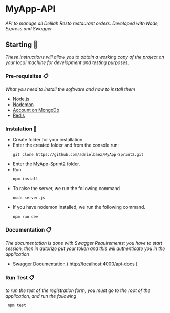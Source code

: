 # MyApp-API

_API to manage all Delilah Restó restaurant orders. Developed with Node, Express and Swagger._

## Starting 🚀

_These instructions will allow you to obtain a working copy of the project on your local machine for development and testing purposes._

### Pre-requisites 📋

_What you need to install the software and how to install them_

* [Node.js](https://nodejs.org/es/)
* [Nodemon](https://www.npmjs.com/package/nodemon)
* [Account on MongoDb](https://account.mongodb.com/account/login?signedOut=true)
* [Redis](https://redis.io/download)

### Instalation 🔧

* Create folder for your installation
* Enter the created folder and from the console run:
  ```
  git clone https://github.com/adrielbaez/MyApp-Sprint2.git
  ```
* Enter the MyApp-Sprint2 folder.
* Run
  ```
  npm install
  ```
* To raise the server, we run the following command
  ```
  node server.js
  ```
* If you have nodemon installed, we run the following command.
  ```
  npm run dev
  ```
### Documentation 📋
_The documentation is done with Swagger_
_Requirements: you have to start session, then in autorize put your token and this will authenticate you in the application_
* [Swagger Documentation ( http://localhost:4000/api-docs )](http://localhost:4000/api-docs)

### Run Test 📋
_to run the test of the registration form, you must go to the root of the application, and run the following_
 ```
  npm test
 ```
